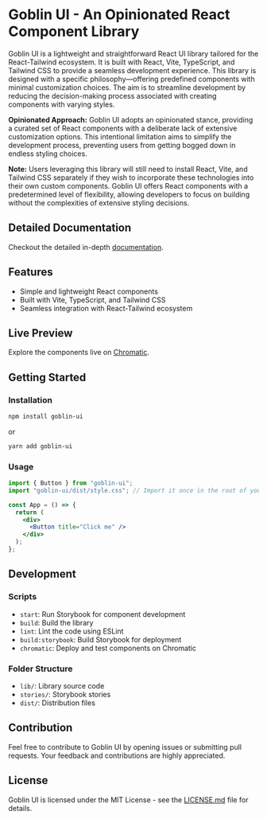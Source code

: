 # Goblin UI - An Opinionated React Component Library

Goblin UI is a lightweight and straightforward React UI library tailored for the React-Tailwind ecosystem. It is built with React, Vite, TypeScript, and Tailwind CSS to provide a seamless development experience. This library is designed with a specific philosophy—offering predefined components with minimal customization choices. The aim is to streamline development by reducing the decision-making process associated with creating components with varying styles.

**Opinionated Approach:**
Goblin UI adopts an opinionated stance, providing a curated set of React components with a deliberate lack of extensive customization options. This intentional limitation aims to simplify the development process, preventing users from getting bogged down in endless styling choices.

**Note:** Users leveraging this library will still need to install React, Vite, and Tailwind CSS separately if they wish to incorporate these technologies into their own custom components. Goblin UI offers React components with a predetermined level of flexibility, allowing developers to focus on building without the complexities of extensive styling decisions.

## Detailed Documentation

Checkout the detailed in-depth [documentation](https://qur786.github.io/goblin-ui/).

## Features

- Simple and lightweight React components
- Built with Vite, TypeScript, and Tailwind CSS
- Seamless integration with React-Tailwind ecosystem

## Live Preview

Explore the components live on [Chromatic](https://65bf62db67958723222ca2d1-jeqxhslgwd.chromatic.com/).

## Getting Started

### Installation

```bash
npm install goblin-ui
```

or

```bash
yarn add goblin-ui
```

### Usage

```jsx
import { Button } from "goblin-ui";
import "goblin-ui/dist/style.css"; // Import it once in the root of your repo.

const App = () => {
  return (
    <div>
      <Button title="Click me" />
    </div>
  );
};
```

## Development

### Scripts

- `start`: Run Storybook for component development
- `build`: Build the library
- `lint`: Lint the code using ESLint
- `build:storybook`: Build Storybook for deployment
- `chromatic`: Deploy and test components on Chromatic

### Folder Structure

- `lib/`: Library source code
- `stories/`: Storybook stories
- `dist/`: Distribution files

## Contribution

Feel free to contribute to Goblin UI by opening issues or submitting pull requests. Your feedback and contributions are highly appreciated.

## License

Goblin UI is licensed under the MIT License - see the [LICENSE.md](https://github.com/qur786/goblin-ui/blob/main/LICENSE) file for details.
